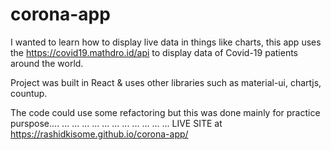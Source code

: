 # corona-app
I wanted to learn how to display live data in things like charts, 
this app uses the  https://covid19.mathdro.id/api to display data of Covid-19 patients around the world.

Project was built in React & uses other libraries such as material-ui, chartjs, countup.

The code could use some refactoring but this was done mainly for practice purspose....
...
...
...
...
...
...
...
...
...
...
...
LIVE SITE at https://rashidkisome.github.io/corona-app/

